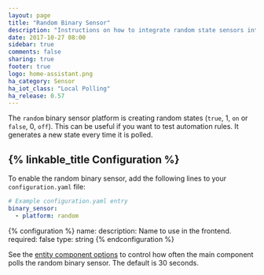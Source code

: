 ```yaml
---
layout: page
title: "Random Binary Sensor"
description: "Instructions on how to integrate random state sensors into Home Assistant."
date: 2017-10-27 08:00
sidebar: true
comments: false
sharing: true
footer: true
logo: home-assistant.png
ha_category: Sensor
ha_iot_class: "Local Polling"
ha_release: 0.57
---
```


The `random` binary sensor platform is creating random states (`true`, 1, `on`
or `false`, 0, `off`). This can be useful if you want to test automation rules.
It generates a new state every time it is polled.

## {% linkable_title Configuration %}

To enable the random binary sensor, add the following lines to your `configuration.yaml` file:

```yaml
# Example configuration.yaml entry
binary_sensor:
  - platform: random
```

{% configuration %}
name:
  description: Name to use in the frontend.
  required: false
  type: string
{% endconfiguration %}

See the [entity component options](/docs/configuration/platform_options/)
to control how often the main component polls the random binary sensor.
The default is 30 seconds.
